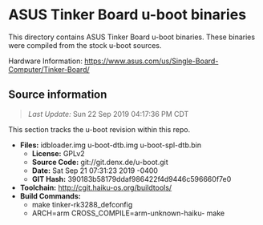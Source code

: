 ASUS Tinker Board u-boot binaries
===================

This directory contains ASUS Tinker Board u-boot binaries.
These binaries were compiled from the stock u-boot sources.

Hardware Information: <https://www.asus.com/us/Single-Board-Computer/Tinker-Board/>

Source information
-------------
> *Last Update:* Sun 22 Sep 2019 04:17:36 PM CDT

This section tracks the u-boot revision within this repo.

* **Files:**  idbloader.img u-boot-dtb.img u-boot-spl-dtb.bin
  * **License:** GPLv2
  * **Source Code:** git://git.denx.de/u-boot.git
  * **Date:** Sat Sep 21 07:31:23 2019 -0400
  * **GIT Hash:** 390183b58179ddaf986422f4d9446c596660f7e0
* **Toolchain:** http://cgit.haiku-os.org/buildtools/
* **Build Commands:**
  * make tinker-rk3288_defconfig
  * ARCH=arm CROSS_COMPILE=arm-unknown-haiku- make
